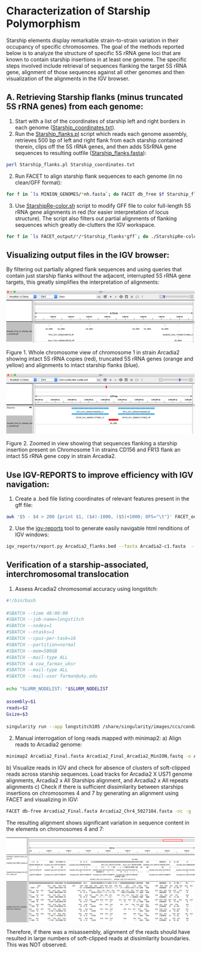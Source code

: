 # Characterization of Starship Polymorphism
Starship elements display remarkable strain-to-strain variation in their occupancy of specific chromosomes. The goal of the methods reported below is to analyze the structure of specific 5S rRNA gene loci that are known to contain starship insertions in at least one genome. The specific steps involved include retrieval of sequences flanking the target 5S rRNA gene, alignment of those sequences against all other genomes and then visualization of the alignments in the IGV browser.

## A. Retrieving Starship flanks (minus truncated 5S rRNA genes) from each genome:

1. Start with a list of the coordinates of starship left and right borders in each genome ([Starship_coordinates.txt](/data/Starship_coordinates.txt)).
2. Run the [Starship_flanks.pl](/scripts/Starship_flanks.pl) script which reads each genome assembly, retrieves 500 bp of left and right flank from each starship contained therein, clips off the 5S rRNA genes, and then adds 5SrRNA gene sequences to resulting outfile ([Starship_flanks.fasta](/data/Starship_flanks.fasta)):
```bash
perl Starship_flanks.pl Starship_coordinates.txt
```
2. Run FACET to align starship flank sequences to each genome (in no clean/GFF format):
```bash
for f in `ls MINION_GENOMES/*nh.fasta`; do FACET db_free $f Starship_flanks.fasta -nc -g; done
```
3. Use [StarshipRe-color.sh](/scripts/StarshipRe-color.sh) script to modify GFF file to color full-length 5S rRNA gene alignments in red (for easier interpretation of locus structure). The script also filters out partial alignments of flanking sequences which greatly de-clutters the IGV workspace.
```bash
for f in `ls FACET_output/*/*Starship_flanks*gff`; do ./StarshipRe-color.sh $f; rm $f; done
```
## Visualizing output files in the IGV browser:
By filtering out partially aligned flank sequences and using queries that contain just starship flanks without the adjacent, interrupted 5S rRNA gene targets, this greatly simplifies the interpretation of alignments:

![WholeChromosomeView.png](/data/WholeChromosomeView.png)

Figure 1. Whole chromosome view of chromosome 1 in strain Arcadia2 showing intact 5S rRNA copies (red), truncated 5S rRNA genes (orange and yellow) and alignments to intact starship flanks (blue).


![Intact5SrRNA.png](/data/Intact5SrRNA.png)

Figure 2. Zoomed in view showing that sequences flanking a starship insertion present on Chromosome 1 in strains CD156 and FR13 flank an intact 5S rRNA gene copy in strain Arcadia2.

## Use IGV-REPORTS to improve efficiency with IGV navigation:
1. Create a .bed file listing coordinates of relevant features present in the gff file:
```bash
awk '$5 - $4 > 200 {print $1, ($4)-1000, ($5)+1000; OFS="\t"}' FACET_output/Arcadia2-c1/Arcadia2-c1_Starship_flanks_recolored_noclean.gff > Arcadia_flanks.bed
```
2. Use the [igv-reports](https://github.com/igvteam/igv-reports) tool to generate easily navigable html renditions of IGV windows:
```bash
igv_reports/report.py Arcadia2_flanks.bed --fasta Arcadia2-c1.fasta  --flanking 1000 --tracks FACET_output/Arcadia2-c1/Arcadia2-c1_Starship_flanks_recolored_noclean.gff --output Arcadia_reports2.html
```
## Verification of a starship-associated, interchromosomal translocation
1. Assess Arcadia2 chromosomal accuracy using longstitch:
```bash
#!/bin/bash

#SBATCH --time 48:00:00
#SBATCH --job-name=longstitch
#SBATCH --nodes=1
#SBATCH --ntasks=1
#SBATCH --cpus-per-task=16
#SBATCH --partition=normal
#SBATCH --mem=500GB
#SBATCH --mail-type ALL
#SBATCH -A coa_farman_uksr
#SBATCH --mail-type ALL
#SBATCH --mail-user farman@uky.edu

echo "SLURM_NODELIST: "$SLURM_NODELIST

assembly=$1
reads=$2
Gsize=$3

singularity run --app longstitch105 /share/singularity/images/ccs/conda/amd-conda14-rocky8.sinf longstitch tigmint-ntLink-arks draft=$assembly reads=$reads G=$Gsize t=16
```
2. Manual interrogation of long reads mapped with minimap2:
a) Align reads to Arcadia2 genome:
```bash
minimap2 Arcadia2_Final.fasta Arcadia2_Final_Arcadia2_MinION.fastq -o Arcadia2_Final_Arcadia2_MinION_Sorted.bam
```
b) Visualize reads in IGV and check for absence of clusters of soft-clipped reads across starship sequences. Load tracks for Arcadia2 X US71 genome alignments, Arcadia2 x All Starships alignment, and Arcadia2 x All repeats alignments
c) Check if there is sufficient dissimilarity between starships insertions on chromosomes 4 and 7 by generating an alignment using FACET and visualizing in IGV:
```bash
FACET db-free Arcadia2_Final.fasta Arcadia2_Chr4_5027104.fasta -nc -g
```
The resulting alignment shows significant variation in sequence content in the elements on chromosomes 4 and 7:

![Chr4Starship.png](/data/Chr4Starship.png)

Therefore, if there was a misassembly, alignment of the reads should have resulted in large numbers of soft-clipped reads at dissimilarity boundaries. This was NOT observed.

















